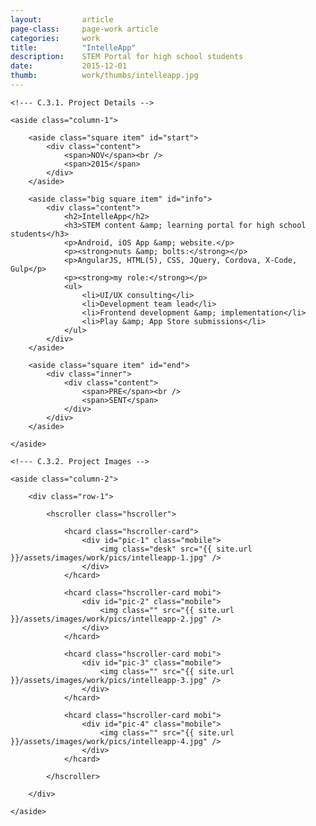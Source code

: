 ```yaml
---
layout: 		article
page-class: 	page-work article
categories: 	work
title:  		"IntelleApp"
description:	STEM Portal for high school students
date:   		2015-12-01
thumb: 			work/thumbs/intelleapp.jpg
---
```


<!--- C.3. CONTENT AREA ------------------------------------------------------------------------------------------- --> 

<section class="project" id="intelleapp">

    <!--- C.3.1. Project Details -->
    
    <aside class="column-1">

        <aside class="square item" id="start">
            <div class="content">
                <span>NOV</span><br />
                <span>2015</span>
            </div>
        </aside>

        <aside class="big square item" id="info">
            <div class="content">
                <h2>IntelleApp</h2>
                <h3>STEM content &amp; learning portal for high school students</h3>
                <p>Android, iOS App &amp; website.</p>
                <p><strong>nuts &amp; bolts:</strong></p>
                <p>AngularJS, HTML(5), CSS, JQuery, Cordova, X-Code, Gulp</p>
                <p><strong>my role:</strong></p>
                <ul>
                    <li>UI/UX consulting</li>
                    <li>Development team lead</li>
                    <li>Frontend development &amp; implementation</li>
                    <li>Play &amp; App Store submissions</li>
                </ul>
            </div>    
        </aside>

        <aside class="square item" id="end">
            <div class="inner">
                <div class="content">
                    <span>PRE</span><br />
                    <span>SENT</span>
                </div>
            </div>  
        </aside>
    
    </aside>
    
    <!--- C.3.2. Project Images -->
    
    <aside class="column-2">
    
        <div class="row-1">
        
            <hscroller class="hscroller">

                <hcard class="hscroller-card">
                    <div id="pic-1" class="mobile">
                        <img class="desk" src="{{ site.url }}/assets/images/work/pics/intelleapp-1.jpg" />
                    </div>
                </hcard>

                <hcard class="hscroller-card mobi">
                    <div id="pic-2" class="mobile">
                        <img class="" src="{{ site.url }}/assets/images/work/pics/intelleapp-2.jpg" />
                    </div>
                </hcard>

                <hcard class="hscroller-card mobi">
                    <div id="pic-3" class="mobile">
                        <img class="" src="{{ site.url }}/assets/images/work/pics/intelleapp-3.jpg" />
                    </div>
                </hcard>

                <hcard class="hscroller-card mobi">
                    <div id="pic-4" class="mobile">
                        <img class="" src="{{ site.url }}/assets/images/work/pics/intelleapp-4.jpg" />
                    </div>
                </hcard>

            </hscroller>
            
        </div>

    </aside>
    
</section>

<!--- C.3. END --------------------------------------------------------------------------------------------------- --> 

<div class="wrapper"></div>